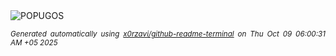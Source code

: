 <div align="justify">
<picture>
    <source media="(prefers-color-scheme: dark)" srcset="https://i.ibb.co/TMPx3PsH/output-gif.gif">
    <source media="(prefers-color-scheme: light)" srcset="https://i.ibb.co/TMPx3PsH/output-gif.gif">
    <img alt="POPUGOS" src="https://i.ibb.co/TMPx3PsH/output-gif.gif">
</picture>

<sub><i>Generated automatically using [x0rzavi/github-readme-terminal](https://github.com/x0rzavi/github-readme-terminal) on Thu Oct 09 06:00:31 AM +05 2025</i></sub>
</div>